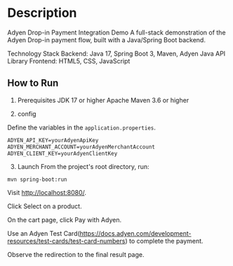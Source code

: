 # Description
Adyen Drop-in Payment Integration Demo
A full-stack demonstration of the Adyen Drop-in payment flow, built with a Java/Spring Boot backend.

Technology Stack
Backend: Java 17, Spring Boot 3, Maven, Adyen Java API Library
Frontend: HTML5, CSS, JavaScript

## How to Run
1. Prerequisites
JDK 17 or higher
Apache Maven 3.6 or higher

2. config

Define the variables in the `application.properties`.
```txt
ADYEN_API_KEY=yourAdyenApiKey
ADYEN_MERCHANT_ACCOUNT=yourAdyenMerchantAccount
ADYEN_CLIENT_KEY=yourAdyenClientKey
```


3. Launch
From the project's root directory, run:
```
mvn spring-boot:run

```
Visit [http://localhost:8080/](http://localhost:8080/).

Click Select on a product.

On the cart page, click Pay with Adyen.

Use an Adyen Test Card(https://docs.adyen.com/development-resources/test-cards/test-card-numbers) to complete the payment. 

Observe the redirection to the final result page.





